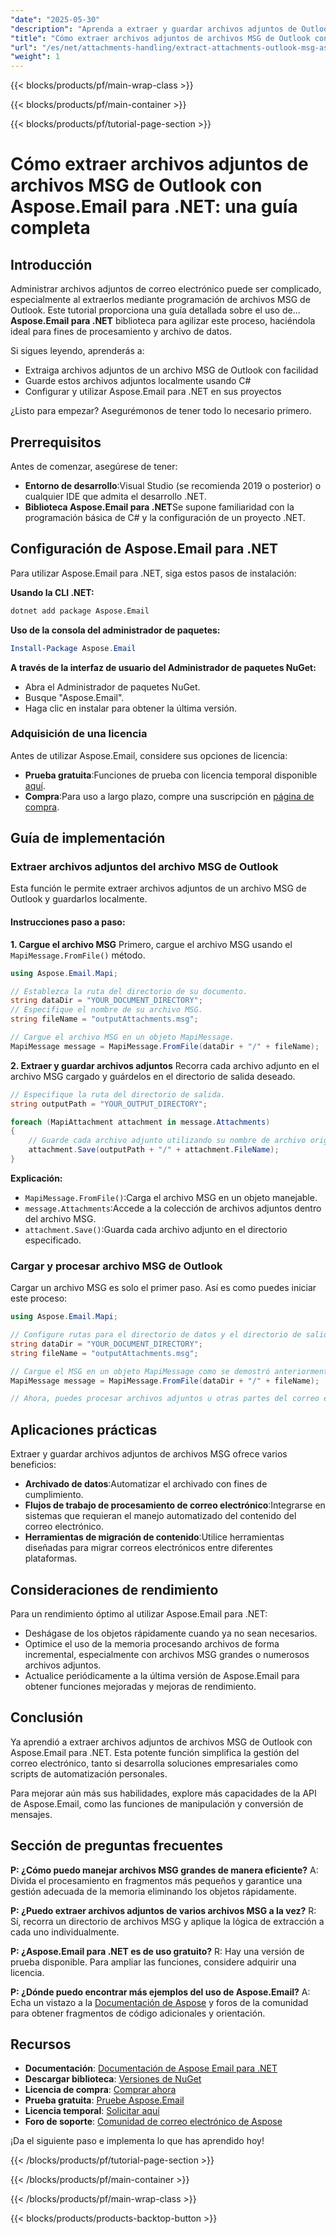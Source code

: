 ```yaml
---
"date": "2025-05-30"
"description": "Aprenda a extraer y guardar archivos adjuntos de Outlook MSG de forma eficiente con Aspose.Email para .NET en C#. Siga esta guía paso a paso para una integración fluida."
"title": "Cómo extraer archivos adjuntos de archivos MSG de Outlook con Aspose.Email para .NET&#58; una guía completa"
"url": "/es/net/attachments-handling/extract-attachments-outlook-msg-aspose-email-net/"
"weight": 1
---
```


{{< blocks/products/pf/main-wrap-class >}}

{{< blocks/products/pf/main-container >}}

{{< blocks/products/pf/tutorial-page-section >}}
# Cómo extraer archivos adjuntos de archivos MSG de Outlook con Aspose.Email para .NET: una guía completa

## Introducción
Administrar archivos adjuntos de correo electrónico puede ser complicado, especialmente al extraerlos mediante programación de archivos MSG de Outlook. Este tutorial proporciona una guía detallada sobre el uso de... **Aspose.Email para .NET** biblioteca para agilizar este proceso, haciéndola ideal para fines de procesamiento y archivo de datos.

Si sigues leyendo, aprenderás a:
- Extraiga archivos adjuntos de un archivo MSG de Outlook con facilidad
- Guarde estos archivos adjuntos localmente usando C#
- Configurar y utilizar Aspose.Email para .NET en sus proyectos

¿Listo para empezar? Asegurémonos de tener todo lo necesario primero.

## Prerrequisitos
Antes de comenzar, asegúrese de tener:
- **Entorno de desarrollo**:Visual Studio (se recomienda 2019 o posterior) o cualquier IDE que admita el desarrollo .NET.
- **Biblioteca Aspose.Email para .NET**Se supone familiaridad con la programación básica de C# y la configuración de un proyecto .NET.

## Configuración de Aspose.Email para .NET
Para utilizar Aspose.Email para .NET, siga estos pasos de instalación:

**Usando la CLI .NET:**
```bash
dotnet add package Aspose.Email
```

**Uso de la consola del administrador de paquetes:**
```powershell
Install-Package Aspose.Email
```

**A través de la interfaz de usuario del Administrador de paquetes NuGet:**
- Abra el Administrador de paquetes NuGet.
- Busque "Aspose.Email".
- Haga clic en instalar para obtener la última versión.

### Adquisición de una licencia
Antes de utilizar Aspose.Email, considere sus opciones de licencia:
- **Prueba gratuita**:Funciones de prueba con licencia temporal disponible [aquí](https://releases.aspose.com/email/net/).
- **Compra**:Para uso a largo plazo, compre una suscripción en [página de compra](https://purchase.aspose.com/buy).

## Guía de implementación

### Extraer archivos adjuntos del archivo MSG de Outlook
Esta función le permite extraer archivos adjuntos de un archivo MSG de Outlook y guardarlos localmente.

#### Instrucciones paso a paso:
**1. Cargue el archivo MSG**
Primero, cargue el archivo MSG usando el `MapiMessage.FromFile()` método.

```csharp
using Aspose.Email.Mapi;

// Establezca la ruta del directorio de su documento.
string dataDir = "YOUR_DOCUMENT_DIRECTORY";
// Especifique el nombre de su archivo MSG.
string fileName = "outputAttachments.msg";

// Cargue el archivo MSG en un objeto MapiMessage.
MapiMessage message = MapiMessage.FromFile(dataDir + "/" + fileName);
```

**2. Extraer y guardar archivos adjuntos**
Recorra cada archivo adjunto en el archivo MSG cargado y guárdelos en el directorio de salida deseado.

```csharp
// Especifique la ruta del directorio de salida.
string outputPath = "YOUR_OUTPUT_DIRECTORY";

foreach (MapiAttachment attachment in message.Attachments)
{
    // Guarde cada archivo adjunto utilizando su nombre de archivo original.
    attachment.Save(outputPath + "/" + attachment.FileName);
}
```

**Explicación:**
- `MapiMessage.FromFile()`:Carga el archivo MSG en un objeto manejable.
- `message.Attachments`:Accede a la colección de archivos adjuntos dentro del archivo MSG.
- `attachment.Save()`:Guarda cada archivo adjunto en el directorio especificado.

### Cargar y procesar archivo MSG de Outlook
Cargar un archivo MSG es solo el primer paso. Así es como puedes iniciar este proceso:

```csharp
using Aspose.Email.Mapi;

// Configure rutas para el directorio de datos y el directorio de salida como se mostró anteriormente.
string dataDir = "YOUR_DOCUMENT_DIRECTORY";
string fileName = "outputAttachments.msg";

// Cargue el MSG en un objeto MapiMessage como se demostró anteriormente.
MapiMessage message = MapiMessage.FromFile(dataDir + "/" + fileName);

// Ahora, puedes procesar archivos adjuntos u otras partes del correo electrónico.
```

## Aplicaciones prácticas
Extraer y guardar archivos adjuntos de archivos MSG ofrece varios beneficios:
- **Archivado de datos**:Automatizar el archivado con fines de cumplimiento.
- **Flujos de trabajo de procesamiento de correo electrónico**:Integrarse en sistemas que requieran el manejo automatizado del contenido del correo electrónico.
- **Herramientas de migración de contenido**:Utilice herramientas diseñadas para migrar correos electrónicos entre diferentes plataformas.

## Consideraciones de rendimiento
Para un rendimiento óptimo al utilizar Aspose.Email para .NET:
- Deshágase de los objetos rápidamente cuando ya no sean necesarios.
- Optimice el uso de la memoria procesando archivos de forma incremental, especialmente con archivos MSG grandes o numerosos archivos adjuntos.
- Actualice periódicamente a la última versión de Aspose.Email para obtener funciones mejoradas y mejoras de rendimiento.

## Conclusión
Ya aprendió a extraer archivos adjuntos de archivos MSG de Outlook con Aspose.Email para .NET. Esta potente función simplifica la gestión del correo electrónico, tanto si desarrolla soluciones empresariales como scripts de automatización personales.

Para mejorar aún más sus habilidades, explore más capacidades de la API de Aspose.Email, como las funciones de manipulación y conversión de mensajes.

## Sección de preguntas frecuentes
**P: ¿Cómo puedo manejar archivos MSG grandes de manera eficiente?**
A: Divida el procesamiento en fragmentos más pequeños y garantice una gestión adecuada de la memoria eliminando los objetos rápidamente.

**P: ¿Puedo extraer archivos adjuntos de varios archivos MSG a la vez?**
R: Sí, recorra un directorio de archivos MSG y aplique la lógica de extracción a cada uno individualmente.

**P: ¿Aspose.Email para .NET es de uso gratuito?**
R: Hay una versión de prueba disponible. Para ampliar las funciones, considere adquirir una licencia.

**P: ¿Dónde puedo encontrar más ejemplos del uso de Aspose.Email?**
A: Echa un vistazo a la [Documentación de Aspose](https://reference.aspose.com/email/net/) y foros de la comunidad para obtener fragmentos de código adicionales y orientación.

## Recursos
- **Documentación**: [Documentación de Aspose Email para .NET](https://reference.aspose.com/email/net/)
- **Descargar biblioteca**: [Versiones de NuGet](https://releases.aspose.com/email/net/)
- **Licencia de compra**: [Comprar ahora](https://purchase.aspose.com/buy)
- **Prueba gratuita**: [Pruebe Aspose.Email](https://releases.aspose.com/email/net/)
- **Licencia temporal**: [Solicitar aquí](https://purchase.aspose.com/temporary-license/)
- **Foro de soporte**: [Comunidad de correo electrónico de Aspose](https://forum.aspose.com/c/email/10)

¡Da el siguiente paso e implementa lo que has aprendido hoy!

{{< /blocks/products/pf/tutorial-page-section >}}

{{< /blocks/products/pf/main-container >}}

{{< /blocks/products/pf/main-wrap-class >}}

{{< blocks/products/products-backtop-button >}}